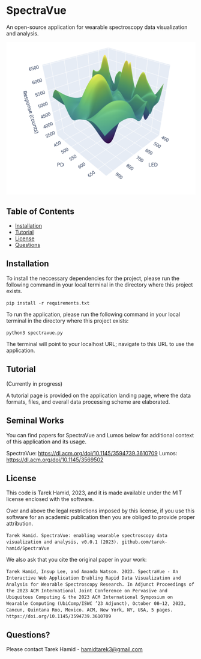 # SpectraVue
An open-source application for wearable spectroscopy data visualization and analysis. 

<img src="assets/Static%20Graph.png" width="700">

## Table of Contents

- [Installation](#installation)
- [Tutorial](#tutorial)
- [License](#license)
- [Questions](#questions)

## Installation

To install the neccessary dependencies for the project, please run the following command in your local terminal in the directory where this project exists. 

`pip install -r requirements.txt`

To run the application, please run the following command in your local terminal in the directory where this project exists:

`python3 spectravue.py`

The terminal will point to your localhost URL; navigate to this URL to use the application. 

## Tutorial

(Currently in progress)

A tutorial page is provided on the application landing page, where the data formats, files, and overall data processing scheme are elaborated. 

## Seminal Works

You can find papers for SpectraVue and Lumos below for additional context of this application and its usage. 

SpectraVue: https://dl.acm.org/doi/10.1145/3594739.3610709
Lumos: https://dl.acm.org/doi/10.1145/3569502

## License
This code is Tarek Hamid, 2023, and it is made available under the MIT license enclosed with the software.

Over and above the legal restrictions imposed by this license, if you use this software for an academic publication then you are obliged to provide proper attribution.

`Tarek Hamid. SpectraVue: enabling wearable spectroscopy data visualization and analysis, v0.0.1 (2023). github.com/tarek-hamid/SpectraVue`

We also ask that you cite the original paper in your work: 

`Tarek Hamid, Insup Lee, and Amanda Watson. 2023. SpectraVue - An Interactive Web Application Enabling Rapid Data Visualization and Analysis for
Wearable Spectroscopy Research. In Adjunct Proceedings of the 2023 ACM
International Joint Conference on Pervasive and Ubiquitous Computing & the
2023 ACM International Symposium on Wearable Computing (UbiComp/ISWC
’23 Adjunct), October 08–12, 2023, Cancun, Quintana Roo, Mexico. ACM, New
York, NY, USA, 5 pages. https://doi.org/10.1145/3594739.3610709`


## Questions? 

Please contact Tarek Hamid - hamidtarek3@gmail.com
